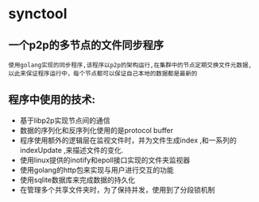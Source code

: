 # synctool

## 一个p2p的多节点的文件同步程序
```
使用golang实现的同步程序,该程序以p2p的架构运行,在集群中的节点定期交换文件元数据,
以此来保证程序运行中，每个节点都可以保证自己本地的数据都是最新的
```  
## 程序中使用的技术:

* 基于libp2p实现节点间的通信 
* 数据的序列化和反序列化使用的是protocol buffer  
* 程序使用额外的逻辑层在监视文件时，并为文件生成index ,和一系列的indexUpdate ,来描述文件的变化.
* 使用linux提供的inotify和epoll接口实现的文件夹监视器   
* 使用golang的http包来实现与用户进行交互的功能 
* 使用sqlite数据库来完成数据的持久化 
* 在管理多个共享文件夹时，为了保持并发，使用到了分段锁机制  
 
  
    